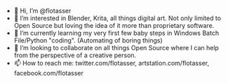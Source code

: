 - 👋 Hi, I’m @flotasser
- 👀 I’m interested in Blender, Krita, all things digital art. Not only limited to Open Source but loving the idea of it more than proprietary software.
- 🌱 I’m currently learning my very first few baby steps in Windows Batch File/Python "coding". (Automating of boring things)
- 💞️ I’m looking to collaborate on all things Open Source where I can help from the perspective of a creative person.
- 📫 How to reach me: twitter.com/flotasser, artstation.com/flotasser, facebook.com/flotasser

<!---
flotasser/flotasser is a ✨ special ✨ repository because its `README.md` (this file) appears on your GitHub profile.
You can click the Preview link to take a look at your changes.
--->
